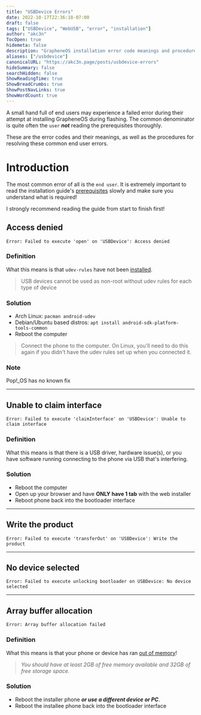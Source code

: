 ```yaml
---
title: "USBDevice Errors"
date: 2022-10-17T22:36:18-07:00
draft: false
tags: ["USBDevice", "WebUSB", "error", "installation"]
author: "akc3n"
TocOpen: true
hidemeta: false
description: "GrapheneOS installation error code meanings and procedure for resolving issues"
aliases: ["/usbdevice"]
canonicalURL: "https://akc3n.page/posts/usbdevice-errors"
hideSummary: false
searchHidden: false
ShowReadingTime: true
ShowBreadCrumbs: true
ShowPostNavLinks: true
ShowWordCount: true
---
```


A small hand full of end users may experience a failed error during their attempt at installing GrapheneOS during flashing. The common denominator is quite often the `user` _**not**_ reading the prerequisites thoroughly.  

These are the error codes and their meanings, as well as the procedures for resolving these common end user errors.

# Introduction

The most common error of all is the `end user`. It is extremely important to read the installation guide's [prerequisites](https://grapheneos.org/install/web#prerequisites) slowly and make sure you understand what is required!  

I strongly recommend reading the guide from start to finish first!

## Access denied

`Error: Failed to execute 'open' on 'USBDevice': Access denied`

### Definition

What this means is that `udev-rules` have not been [installed](https://grapheneos.org/install/web#flashing-as-non-root).
> USB devices cannot be used as non-root without udev rules for each type of device

### Solution

- Arch Linux: `pacman android-udev`
- Debian/Ubuntu based distros: `apt install android-sdk-platform-tools-common`  
- Reboot the computer

> Connect the phone to the computer. On Linux, you'll need to do this again if you didn't have the udev rules set up when you connected it.

### Note

Pop!_OS has no known fix

---

## Unable to claim interface

`Error: Failed to execute 'claimInterface' on 'USBDevice': Unable to claim interface`

### Definition

What this means is that there is a USB driver, hardware issue(s), or you have software running connecting to the phone via USB that's interfering.

### Solution

- Reboot the computer
- Open up your browser and have **ONLY have 1 tab** with the web installer
- Reboot phone back into the bootloader interface

---

## Write the product

`Error: Failed to execute 'transferOut' on 'USBDevice': Write the product`

---

## No device selected

`Error: Failed to execute unlocking bootloader on USBDevice: No device selected`

---

## Array buffer allocation

`Error: Array buffer allocation failed`

### Definition

What this means is that your phone or device has ran [out of memory](https://grapheneos.org/install/web#prerequisites)!
> _You should have at least 2GB of free memory available and 32GB of free storage space._

### Solution

- Reboot the installer phone _**or use a different device or PC**_.
- Reboot the installee phone back into the bootloader interface

